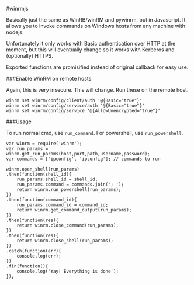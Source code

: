 #winrmjs

Basically just the same as WinRB/winRM and pywinrm, but in Javascript. It allows you to invoke commands on Windows hosts from any machine with nodejs.

Unfortunately it only works with Basic authentication over HTTP at the moment, but this will eventually change so it works with Kerberos and (optionally) HTTPS.

Exported functions are promisified instead of original callback for easy use.

###Enable WinRM on remote hosts

Again, this is very insecure. This will change. Run these on the remote host.

```
winrm set winrm/config/client/auth '@{Basic="true"}'
winrm set winrm/config/service/auth '@{Basic="true"}'
winrm set winrm/config/service '@{AllowUnencrypted="true"}'
```

###Usage

To run normal cmd, use `run_command`.
For powershell, use `run_powershell`.

```
var winrm = require('winrm');
var run_params = winrm.get_run_params(host,port,path,username,password);
var commands = ['ipconfig', 'ipconfig']; // commands to run

winrm.open_shell(run_params)
.then(function(shell_id){
    run_params.shell_id = shell_id;
    run_params.command = commands.join('; ');
    return winrm.run_powershell(run_params);
})
.then(function(command_id){
    run_params.command_id = command_id;
    return winrm.get_command_output(run_params);
})
.then(function(res){
    return winrm.close_command(run_params);
})
.then(function(res){
    return winrm.close_shell(run_params);
})
.catch(function(err){
    console.log(err);
})
.fin(function(){
    console.log('Yay! Everything is done');
});

```
